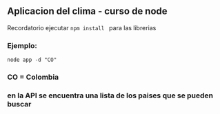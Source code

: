 

## Aplicacion del clima - curso de node

Recordatorio ejecutar ```npm install ``` para las librerias

### Ejemplo:

```
node app -d "CO"

```
### CO = Colombia
### en la API se encuentra una lista de los paises que se pueden buscar

